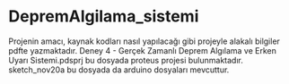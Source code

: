# DepremAlgilama_sistemi
Projenin amacı, kaynak kodları nasıl yapılacağı gibi projeyle alakalı bilgiler pdfte yazmaktadır. Deney 4 - Gerçek Zamanlı Deprem Algılama ve Erken Uyarı Sistemi.pdsprj bu dosyada proteus projesi bulunmaktadır. sketch_nov20a bu dosyada da arduino dosyaları mevcuttur.
